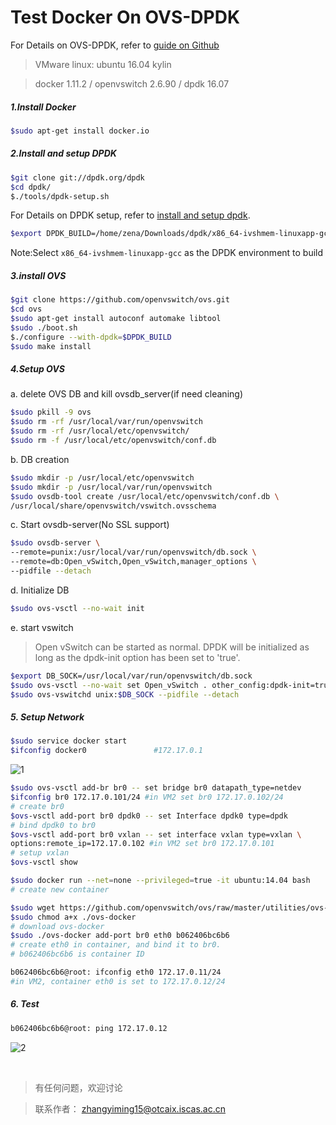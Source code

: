 # **Test Docker On OVS-DPDK**

For Details on OVS-DPDK, refer to [guide on Github](https://github.com/openvswitch/ovs/blob/master/INSTALL.DPDK.md#ovs-dpdk-install-guide)

>VMware linux: ubuntu 16.04 kylin

>docker 1.11.2 / openvswitch 2.6.90 / dpdk 16.07

##### 1.Install Docker
```bash
$sudo apt-get install docker.io
```

##### 2.Install and setup DPDK

```bash
$git clone git://dpdk.org/dpdk
$cd dpdk/
$./tools/dpdk-setup.sh
```

For Details on DPDK setup, refer to [install and setup dpdk](http://oc15i8gxi.bkt.clouddn.com/pdf/DPDK/dpdk%E5%AE%89%E8%A3%85%E5%B9%B6%E8%BF%90%E8%A1%8C%E5%AE%9E%E4%BE%8B.pdf).

```bash
$export DPDK_BUILD=/home/zena/Downloads/dpdk/x86_64-ivshmem-linuxapp-gcc
```

Note:Select ```x86_64-ivshmem-linuxapp-gcc``` as the DPDK environment to build 

##### 3.install OVS
```bash 
$git clone https://github.com/openvswitch/ovs.git
$cd ovs
$sudo apt-get install autoconf automake libtool
$sudo ./boot.sh
$./configure --with-dpdk=$DPDK_BUILD
$sudo make install
```

##### 4.Setup OVS
a. delete OVS DB and kill ovsdb_server(if need cleaning)

   ```bash
$sudo pkill -9 ovs
$sudo rm -rf /usr/local/var/run/openvswitch
$sudo rm -rf /usr/local/etc/openvswitch/
$sudo rm -f /usr/local/etc/openvswitch/conf.db
```
b. DB creation
```bash
$sudo mkdir -p /usr/local/etc/openvswitch
$sudo mkdir -p /usr/local/var/run/openvswitch
$sudo ovsdb-tool create /usr/local/etc/openvswitch/conf.db \
/usr/local/share/openvswitch/vswitch.ovsschema
```
c. Start ovsdb-server(No SSL support)
```bash
$sudo ovsdb-server \
--remote=punix:/usr/local/var/run/openvswitch/db.sock \
--remote=db:Open_vSwitch,Open_vSwitch,manager_options \
--pidfile --detach
```
d. Initialize DB
```bash
$sudo ovs-vsctl --no-wait init
```

e. start vswitch
>Open vSwitch can be started as normal. DPDK will be initialized as long as the dpdk-init option has been set to 'true'.

```bash
$export DB_SOCK=/usr/local/var/run/openvswitch/db.sock
$sudo ovs-vsctl --no-wait set Open_vSwitch . other_config:dpdk-init=true
$sudo ovs-vswitchd unix:$DB_SOCK --pidfile --detach
```

##### 5. Setup Network
```bash
$sudo service docker start
$ifconfig docker0               #172.17.0.1
```
![1](http://oc15i8gxi.bkt.clouddn.com/image/test-ovs/VM-ovs-dpdk.png)



```bash
$sudo ovs-vsctl add-br br0 -- set bridge br0 datapath_type=netdev
$ifconfig br0 172.17.0.101/24 #in VM2 set br0 172.17.0.102/24
# create br0
$ovs-vsctl add-port br0 dpdk0 -- set Interface dpdk0 type=dpdk
# bind dpdk0 to br0
$ovs-vsctl add-port br0 vxlan -- set interface vxlan type=vxlan \
options:remote_ip=172.17.0.102 #in VM2 set br0 172.17.0.101
# setup vxlan
$ovs-vsctl show
```

```bash
$sudo docker run --net=none --privileged=true -it ubuntu:14.04 bash
# create new container
```

```bash
$sudo wget https://github.com/openvswitch/ovs/raw/master/utilities/ovs-docker  
$sudo chmod a+x ./ovs-docker
# download ovs-docker
$sudo ./ovs-docker add-port br0 eth0 b062406bc6b6 
# create eth0 in container, and bind it to br0. 
# b062406bc6b6 is container ID
```
```bash
b062406bc6b6@root: ifconfig eth0 172.17.0.11/24
#in VM2, container eth0 is set to 172.17.0.12/24
```


##### 6. Test
```bash
b062406bc6b6@root: ping 172.17.0.12
```

![2](http://oc15i8gxi.bkt.clouddn.com/image/test-ovs/Screenshot%20-ping-f1t2.png)

<br />

>有任何问题，欢迎讨论

>联系作者： zhangyiming15@otcaix.iscas.ac.cn